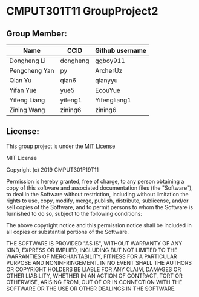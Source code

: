 # CMPUT301T11 GroupProject2








## Group Member:
| Name           | CCID      | Github username|
| ----           | ----      | ----           |
| Dongheng Li    | dongheng  | ggboy911       |
| Pengcheng Yan  | py        | ArcherUz       |
| Qian Yu        | qian6     | qianyyu        |
| Yifan Yue      | yue5      | EcouYue        |
| Yifeng Liang   | yifeng1   | Yifengliang1   |
| Zining Wang    | zining6   | zining6        |


## License:
This group project is under the [MIT License](https://github.com/CMPUT301F19T11/RoadToFullStackDeveloper/blob/master/LICENSE)

MIT License

Copyright (c) 2019 CMPUT301F19T11

Permission is hereby granted, free of charge, to any person obtaining a copy
of this software and associated documentation files (the "Software"), to deal
in the Software without restriction, including without limitation the rights
to use, copy, modify, merge, publish, distribute, sublicense, and/or sell
copies of the Software, and to permit persons to whom the Software is
furnished to do so, subject to the following conditions:

The above copyright notice and this permission notice shall be included in all
copies or substantial portions of the Software.

THE SOFTWARE IS PROVIDED "AS IS", WITHOUT WARRANTY OF ANY KIND, EXPRESS OR
IMPLIED, INCLUDING BUT NOT LIMITED TO THE WARRANTIES OF MERCHANTABILITY,
FITNESS FOR A PARTICULAR PURPOSE AND NONINFRINGEMENT. IN NO EVENT SHALL THE
AUTHORS OR COPYRIGHT HOLDERS BE LIABLE FOR ANY CLAIM, DAMAGES OR OTHER
LIABILITY, WHETHER IN AN ACTION OF CONTRACT, TORT OR OTHERWISE, ARISING FROM,
OUT OF OR IN CONNECTION WITH THE SOFTWARE OR THE USE OR OTHER DEALINGS IN THE
SOFTWARE.
